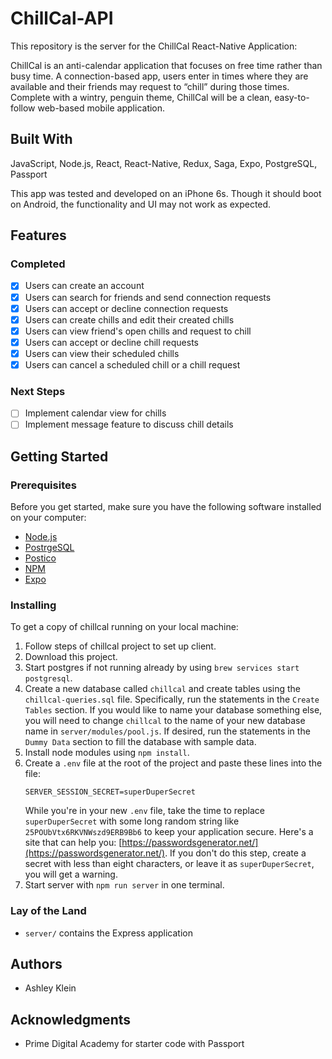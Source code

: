 # ChillCal-API

This repository is the server for the ChillCal React-Native Application:

ChillCal is an anti-calendar application that focuses on free time rather than busy time. A connection-based app, users enter in times where they are available and their friends may request to “chill” during those times. Complete with a wintry, penguin theme, ChillCal will be a clean, easy-to-follow web-based mobile application.

## Built With

JavaScript, Node.js, React, React-Native, Redux, Saga, Expo, PostgreSQL, Passport

This app was tested and developed on an iPhone 6s. Though it should boot on Android, the functionality and UI may not work as expected.

## Features

### Completed

- [x] Users can create an account
- [x] Users can search for friends and send connection requests
- [x] Users can accept or decline connection requests
- [x] Users can create chills and edit their created chills
- [x] Users can view friend's open chills and request to chill
- [x] Users can accept or decline chill requests
- [x] Users can view their scheduled chills
- [x] Users can cancel a scheduled chill or a chill request

### Next Steps

- [ ] Implement calendar view for chills
- [ ] Implement message feature to discuss chill details

## Getting Started

### Prerequisites

Before you get started, make sure you have the following software installed on your computer:

- [Node.js](https://nodejs.org/en/)
- [PostrgeSQL](https://www.postgresql.org/)
- [Postico](https://eggerapps.at/postico/) 
- [NPM](https://www.npmjs.com/)
- [Expo](https://expo.io/)

### Installing

To get a copy of chillcal running on your local machine:

1. Follow steps of chillcal project to set up client.
1. Download this project.
1. Start postgres if not running already by using `brew services start postgresql`.
1. Create a new database called `chillcal` and create tables using the `chillcal-queries.sql` file. Specifically, run the statements in the `Create Tables` section. If you would like to name your database something else, you will need to change `chillcal` to the name of your new database name in `server/modules/pool.js`. If desired, run the statements in the `Dummy Data` section to fill the database with sample data.
1. Install node modules using `npm install`.
1. Create a `.env` file at the root of the project and paste these lines into the file:
    ```
    SERVER_SESSION_SECRET=superDuperSecret
    ```
    While you're in your new `.env` file, take the time to replace `superDuperSecret` with some long random string like `25POUbVtx6RKVNWszd9ERB9Bb6` to keep your application secure. Here's a site that can help you: [https://passwordsgenerator.net/](https://passwordsgenerator.net/). If you don't do this step, create a secret with less than eight characters, or leave it as `superDuperSecret`, you will get a warning.
1. Start server with `npm run server` in one terminal.

### Lay of the Land

* `server/` contains the Express application

## Authors

* Ashley Klein

## Acknowledgments

* Prime Digital Academy for starter code with Passport
